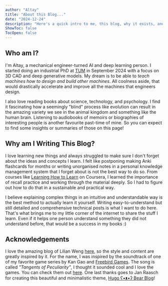 ```yaml
---
author: "Altay"
title: "About this Blog..."
date: "2024-12-24"
description: "Here's a quick intro to me, this blog, why it exists, and some acknowledgements at the end."
ShowToc: false
TocOpen: false
---
```


## Who am I?
I'm Altay, a mechanical engineer-turned AI and deep learning person. I started doing an industrial PhD at [TUM](https://www.tum.de/) in September 2024 with a focus on 3D CAD and deep generative models. My dream is to be able to *teach machines how to design and build other machines*. All coolness aside, that would drastically accelerate and improve all the machines that engineers design.

I also love reading books about science, technology, and psychology. I find it fascinating how a seemingly "blind" process like evolution can result in the amazing variety we see in the animal kingdom and something like the human brain. Listening to audiobooks of memoirs or biographies of interesting people is another favourite past-time of mine. So you can expect to find some insights or summaries of those on this page!


## Why am I Writing This Blog?
I love learning new things and always struggled to make sure I don't forget about the ideas and concepts I learn. I felt like postponing making Anki flashcards for months or writing unorganised notes in a personal knowledge management system that I forget about is not the best way to do so. From courses like [Learning How to Learn](https://www.coursera.org/learn/learning-how-to-learn) on Coursera, I learned the importance of recall practice and working through the material deeply. So I had to figure out how to do that in a sustainable and practical way.

I believe explaining complex things in an intuitive and understandable way is the best method to actually learn it yourself. Writing easy-to-understand but still detailed and comprehensive technical posts is what I want to do here. That's what brings me to my little corner of the internet to share the stuff I learn. Even if it helps one person understand something they did not understand before, that would be a success in my books :)

## Acknowledgements
I love the amazing blog of Lilian Weng [here](https://lilianweng.github.io/), so the style and content are greatly inspired by it. For the name, I was inspired by the soundtrack of one of my favorite game series by Kan Gao and [Freebird Games](https://freebirdgames.com/). The song is called *"Tangents of Peculiarity"*, I thought it sounded cool and I love the games. You can check them out [here](https://store.steampowered.com/app/1182620/Impostor_Factory/). One last thanks goes to Jan Raasch for creating this beautiful and minimalistic theme, [Hugo ʕ•ᴥ•ʔ Bear Blog](https://github.com/janraasch/hugo-bearblog)!

